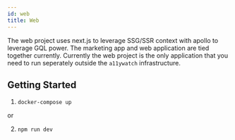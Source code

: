 ```yaml
---
id: web
title: Web
---
```


The web project uses next.js to leverage SSG/SSR context with apollo to leverage GQL power. The marketing app and web application are tied together currently.
Currently the web project is the only application that you need to run seperately outside the `a11ywatch` infrastructure.

## Getting Started

1. `docker-compose up`

or

2. `npm run dev`
